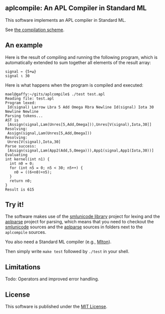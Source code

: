 ## aplcompile: An APL Compiler in Standard ML

This software implements an APL compiler in Standard ML. 

See [the compilation scheme](aplcompile/blob/master/comp.md).

## An example

Here is the result of compiling and running the following program,
which is automatically extended to sum together all elements of the
result array:

```apl
signal ← {5+⍵}
signal ⍳ 30
```

Here is what happens when the program is compiled and executed:

    mael@gaffy:~/gits/aplcompile$ ./test test.apl
    Reading file: test.apl
    Program lexed:
     Id(signal) Larrow Lbra 5 Add Omega Rbra Newline Id(signal) Iota 30 Newline Newline
    Parsing tokens...
    AST is
     [Assign(signal,Lam(Unres[5,Add,Omega])),Unres[V(signal),Iota,30]]
    Resolving:
     Assign(signal,Lam(Unres[5,Add,Omega]))
    Resolving:
     Unres[V(signal),Iota,30]
    Parse success:
     [Assign(signal,Lam(App2(Add,5,Omega))),App1(signal,App1(Iota,30))]
    Evaluating
    int kernel(int n1) {
      int n0 = 0;
      for (int n5 = 0; n5 < 30; n5++) {
        n0 = ((6+n0)+n5);
      }
      return n0;
    }
    Result is 615

## Try it!

The software makes use of the [smlunicode
library](https://github.com/melsman/smlunicode) project for lexing and
the [aplparse](https://github.com/melsman/aplparse) project for
parsing, which means that you need to checkout the
[smlunicode](https://github.com/melsman/smlunicode) sources and the
[aplparse](https://github.com/melsman/aplparse) sources in folders
next to the `aplcompile` sources.

You also need a Standard ML compiler (e.g., [Mlton](http://www.mlton.org/)).

Then simply write `make test` followed by `./test` in your shell.

## Limitations

Todo: Operators and improved error handling.

## License

This software is published under the [MIT License](MIT_LICENSE.md).
